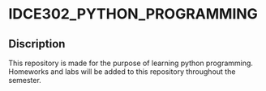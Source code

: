 # IDCE302_PYTHON_PROGRAMMING
## Discription
This repository is made for the purpose of learning python programming. Homeworks and labs will be added to this repository throughout the semester. 
